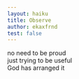 ```yaml
---
layout: haiku
title: Observe
author: ekaxfrnd
test: false
---
```


no need to be proud<br>
just trying to be useful<br>
God has arranged it<br>